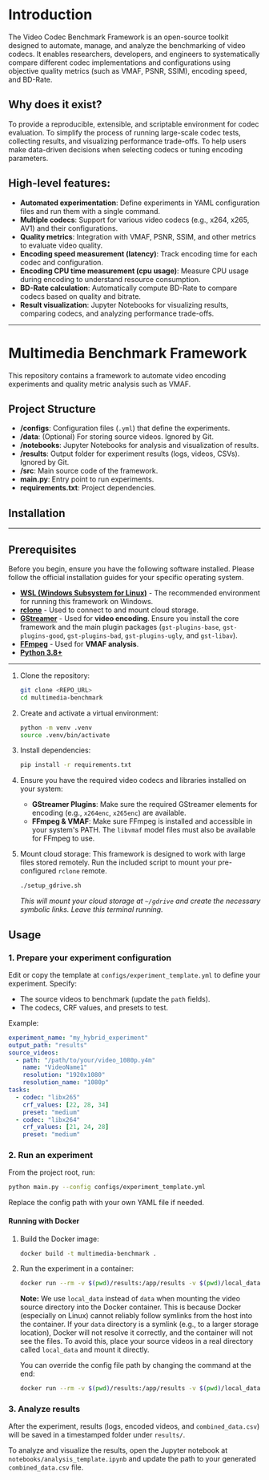 # Introduction
The Video Codec Benchmark Framework is an open-source toolkit designed to automate, manage, and analyze the benchmarking of video codecs. It enables researchers, developers, and engineers to systematically compare different codec implementations and configurations using objective quality metrics (such as VMAF, PSNR, SSIM), encoding speed, and BD-Rate.

## Why does it exist?

To provide a reproducible, extensible, and scriptable environment for codec evaluation.
To simplify the process of running large-scale codec tests, collecting results, and visualizing performance trade-offs.
To help users make data-driven decisions when selecting codecs or tuning encoding parameters.

## High-level features:
- **Automated experimentation**: Define experiments in YAML configuration files and run them with a single command.
- **Multiple codecs**: Support for various video codecs (e.g., x264, x265, AV1) and their configurations.
- **Quality metrics**: Integration with VMAF, PSNR, SSIM, and other metrics to evaluate video quality.
- **Encoding speed measurement (latency)**: Track encoding time for each codec and configuration.
- **Encoding CPU time measurement (cpu usage)**: Measure CPU usage during encoding to understand resource consumption.
- **BD-Rate calculation**: Automatically compute BD-Rate to compare codecs based on quality and bitrate.
- **Result visualization**: Jupyter Notebooks for visualizing results, comparing codecs, and analyzing performance trade-offs.

---

# Multimedia Benchmark Framework

This repository contains a framework to automate video encoding experiments and quality metric analysis such as VMAF.

## Project Structure

- **/configs**: Configuration files (`.yml`) that define the experiments.
- **/data**: (Optional) For storing source videos. Ignored by Git.
- **/notebooks**: Jupyter Notebooks for analysis and visualization of results.
- **/results**: Output folder for experiment results (logs, videos, CSVs). Ignored by Git.
- **/src**: Main source code of the framework.
- **main.py**: Entry point to run experiments.
- **requirements.txt**: Project dependencies.


## Installation

---

## Prerequisites

Before you begin, ensure you have the following software installed. Please follow the official installation guides for your specific operating system.

-   [**WSL (Windows Subsystem for Linux)**](https://learn.microsoft.com/en-us/windows/wsl/install) - The recommended environment for running this framework on Windows.
-   [**rclone**](https://rclone.org/install/) - Used to connect to and mount cloud storage.
-   [**GStreamer**](https://gstreamer.freedesktop.org/documentation/installing/index.html) - Used for **video encoding**. Ensure you install the core framework and the main plugin packages (`gst-plugins-base`, `gst-plugins-good`, `gst-plugins-bad`, `gst-plugins-ugly`, and `gst-libav`).
-   [**FFmpeg**](https://ffmpeg.org/download.html) - Used for **VMAF analysis**.
-   [**Python 3.8+**](https://www.python.org/downloads/)

---

1.  Clone the repository:
    ```bash
    git clone <REPO_URL>
    cd multimedia-benchmark
    ```

2.  Create and activate a virtual environment:
    ```bash
    python -m venv .venv
    source .venv/bin/activate
    ```

3.  Install dependencies:
    ```bash
    pip install -r requirements.txt
    ```

4. Ensure you have the required video codecs and libraries installed on your system:
    - **GStreamer Plugins**: Make sure the required GStreamer elements for encoding (e.g., `x264enc`, `x265enc`) are available.
    - **FFmpeg & VMAF**: Make sure FFmpeg is installed and accessible in your system's PATH. The `libvmaf` model files must also be available for FFmpeg to use.

5. Mount cloud storage:
    This framework is designed to work with large files stored remotely. Run the included script to mount your pre-configured `rclone` remote.
    ```bash
    ./setup_gdrive.sh
    ```
    *This will mount your cloud storage at `~/gdrive` and create the necessary symbolic links. Leave this terminal running.*

## Usage

### 1. Prepare your experiment configuration

Edit or copy the template at `configs/experiment_template.yml` to define your experiment. Specify:
- The source videos to benchmark (update the `path` fields).
- The codecs, CRF values, and presets to test.

Example:
```yaml
experiment_name: "my_hybrid_experiment"
output_path: "results"
source_videos:
  - path: "/path/to/your/video_1080p.y4m"
    name: "VideoName1"
    resolution: "1920x1080"
    resolution_name: "1080p"
tasks:
  - codec: "libx265"
    crf_values: [22, 28, 34]
    preset: "medium"
  - codec: "libx264"
    crf_values: [21, 24, 28]
    preset: "medium"
```

### 2. Run an experiment

From the project root, run:
```bash
python main.py --config configs/experiment_template.yml
```
Replace the config path with your own YAML file if needed.

#### Running with Docker

1. Build the Docker image:
   ```bash
   docker build -t multimedia-benchmark .
   ```
2. Run the experiment in a container:
   ```bash
   docker run --rm -v $(pwd)/results:/app/results -v $(pwd)/local_data:/app/data multimedia-benchmark
   ```
   **Note:** We use `local_data` instead of `data` when mounting the video source directory into the Docker container. This is because Docker (especially on Linux) cannot reliably follow symlinks from the host into the container. If your `data` directory is a symlink (e.g., to a larger storage location), Docker will not resolve it correctly, and the container will not see the files. To avoid this, place your source videos in a real directory called `local_data` and mount it directly.

   You can override the config file path by changing the command at the end:
   ```bash
   docker run --rm -v $(pwd)/results:/app/results -v $(pwd)/local_data:/app/data multimedia-benchmark python main.py --config configs/your_config.yml
   ```

### 3. Analyze results

After the experiment, results (logs, encoded videos, and `combined_data.csv`) will be saved in a timestamped folder under `results/`.

To analyze and visualize the results, open the Jupyter notebook at `notebooks/analysis_template.ipynb` and update the path to your generated `combined_data.csv` file.